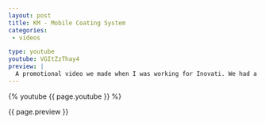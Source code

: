 ```yaml
---
layout: post
title: KM - Mobile Coating System
categories:
 - videos

type: youtube
youtube: VGItZzThay4
preview: |
  A promotional video we made when I was working for Inovati. We had a lot of fun with this one.
---
```


{% youtube {{ page.youtube }} %}

{{ page.preview }}
